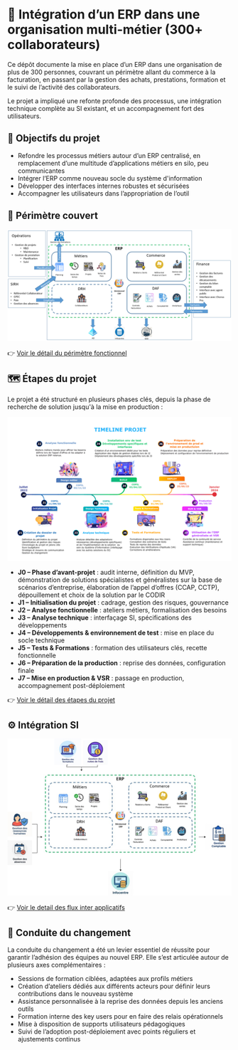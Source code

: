 # 🏢 Intégration d’un ERP dans une organisation multi-métier (300+ collaborateurs)

Ce dépôt documente la mise en place d’un ERP dans une organisation de plus de 300 personnes, couvrant un périmètre allant du commerce à la facturation, en passant par la gestion des achats, prestations, formation et le suivi de l’activité des collaborateurs.

Le projet a impliqué une refonte profonde des processus, une intégration technique complète au SI existant, et un accompagnement fort des utilisateurs.

## 🎯 Objectifs du projet

- Refondre les processus métiers autour d’un ERP centralisé, en remplacement d’une multitude d’applications métiers en silo, peu communicantes
- Intégrer l’ERP comme nouveau socle du système d'information
- Développer des interfaces internes robustes et sécurisées
- Accompagner les utilisateurs dans l’appropriation de l’outil

## 🧱 Périmètre couvert

![Schéma d’architecture du SI](docs/images/perimetre-fonctionnel.png)


👉 [Voir le détail du périmètre fonctionnel](docs/perimetre-fonctionnel.md)

## 🗺️ Étapes du projet

Le projet a été structuré en plusieurs phases clés, depuis la phase de recherche de solution jusqu'à la mise en production :

![Timeline du projet ERP](docs/images/etapes-projet.png)

- **J0 – Phase d’avant-projet** : audit interne, définition du MVP, démonstration de solutions spécialistes et généralistes sur la base de scénarios d’entreprise, élaboration de l’appel d’offres (CCAP, CCTP), dépouillement et choix de la solution par le CODIR 
- **J1 – Initialisation du projet** : cadrage, gestion des risques, gouvernance
- **J2 – Analyse fonctionnelle** : ateliers métiers, formalisation des besoins
- **J3 – Analyse technique** : interfaçage SI, spécifications des développements
- **J4 – Développements & environnement de test** : mise en place du socle technique
- **J5 – Tests & Formations** : formation des utilisateurs clés, recette fonctionnelle
- **J6 – Préparation de la production** : reprise des données, configuration finale
- **J7 – Mise en production & VSR** : passage en production, accompagnement post-déploiement

👉 [Voir le détail des étapes du projet](docs/etapes-projet.md)

## ⚙️ Intégration SI

![Illustration des flux SI](docs/images/schema-des-flux.jpg)


👉 [Voir le detail des flux inter applicatifs](docs/flux-si.md)


## 🤝 Conduite du changement

La conduite du changement a été un levier essentiel de réussite pour garantir l’adhésion des équipes au nouvel ERP. Elle s’est articulée autour de plusieurs axes complémentaires :

- Sessions de formation ciblées, adaptées aux profils métiers
- Création d’ateliers dédiés aux différents acteurs pour définir leurs contributions dans le nouveau système
- Assistance personnalisée à la reprise des données depuis les anciens outils
- Formation interne des key users pour en faire des relais opérationnels
- Mise à disposition de supports utilisateurs pédagogiques
- Suivi de l’adoption post-déploiement avec points réguliers et ajustements continus

